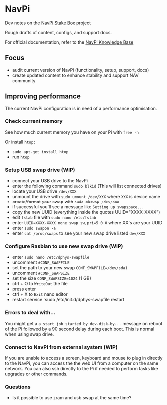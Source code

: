 # NavPi

Dev notes on the [NavPi Stake Box](https://github.com/Encrypt-S/navpi) project

Rough drafts of content, configs, and support docs.

For official documentation, refer to the [NavPi Knowledge Base](https://info.navcoin.org/article-categories/navpi/)

## Focus
- audit current version of NavPi (functionality, setup, support, docs)
- create updated content to enhance stability and support NAV community

## Improving performance

The current NavPi configuration is in need of a performance optimisation.

### Check current memory

See how much current memory you have on your Pi with `free -h`

Or install `htop:`
- `sudo apt-get install htop`
- run `htop`

### Setup USB swap drive (WIP)

  - connect your USB drive to the NavPi
  - enter the following command `sudo blkid` (This will list connected drives)
  - locate your USB drive `/dev/XXX`
  - unmount the drive with `sudo umount /dev/XXX` where `XXX` is device name
  - create/format your swap with `sudo mkswap /dev/XXX`
  - if successful you'll see a message like `Setting up swapspace...`
  - copy the new UUID (everything inside the quotes UUID="XXXX-XXXX")
  - edit `fstab` file with `sudo nano /etc/fstab`
  - enter `UUID=XXXX-XXXX none swap sw,pri=5 0 0` where XX's are your UUID
  - enter `sudo swapon -a`
  - enter `cat /proc/swaps` to see your new swap drive listed `dev/XXX`

### Configure Rasbian to use new swap drive (WIP)

  - enter `sudo nano /etc/dphys-swapfile`
  - uncomment `#CONF_SWAPFILE`
  - set the path to your new swap `CONF_SWAPFILE=/dev/sda1`
  - uncomment `#CONF_SWAPSIZE`
  - set the size `CONF_SWAPSIZE=1024` (1 GB)
  - ctrl + O to `WriteOut` the file
  - press enter
  - ctrl + X to `Exit` nano editor
  - restart service `sudo /etc/init.d/dphys-swapfile restart


### Errors to deal with...

You might get a `a start job started by dev-disk-by...` message on reboot of the Pi followed by a 90 second delay during each boot. This is normal when using swap drive.

### Connect to NavPi from external system (WIP)

If you are unable to access a screen, keyboard and mouse to plug in directly to the NavPi, you can access the the web UI from a computer on the same network. You can also ssh directly to the Pi if needed to perform tasks like upgrades or other commands.

### Questions

- Is it possible to use zram and usb swap at the same time?